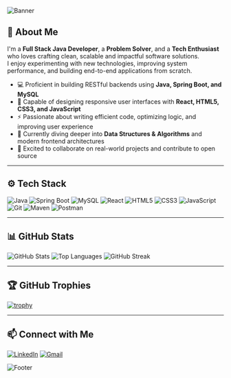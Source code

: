 <!-- Banner Section -->
![Banner](https://capsule-render.vercel.app/api?type=waving&height=300&color=gradient&text=Hi%20I%20am%20Ronit&textBg=false&fontColor=blue&fontSize=38&animation=fadeIn)

## 👋 About Me
I'm a **Full Stack Java Developer**, a **Problem Solver**, and a **Tech Enthusiast** who loves crafting clean, scalable and impactful software solutions.  
I enjoy experimenting with new technologies, improving system performance, and building end-to-end applications from scratch.

- 💻 Proficient in building RESTful backends using **Java, Spring Boot, and MySQL**
- 🎨 Capable of designing responsive user interfaces with **React, HTML5, CSS3, and JavaScript**
- ⚡ Passionate about writing efficient code, optimizing logic, and improving user experience
- 🌱 Currently diving deeper into **Data Structures & Algorithms** and modern frontend architectures
- 🚀 Excited to collaborate on real-world projects and contribute to open source

---

## ⚙️ Tech Stack
![Java](https://img.shields.io/badge/Java-%23ED8B00.svg?logo=java&logoColor=white)
![Spring Boot](https://img.shields.io/badge/Spring%20Boot-%236DB33F.svg?logo=springboot&logoColor=white)
![MySQL](https://img.shields.io/badge/MySQL-%2300f.svg?logo=mysql&logoColor=white)
![React](https://img.shields.io/badge/React-%2361DAFB.svg?logo=react&logoColor=black)
![HTML5](https://img.shields.io/badge/HTML5-%23E34F26.svg?logo=html5&logoColor=white)
![CSS3](https://img.shields.io/badge/CSS3-%231572B6.svg?logo=css3&logoColor=white)
![JavaScript](https://img.shields.io/badge/JavaScript-%23323330.svg?logo=javascript&logoColor=%23F7DF1E)
![Git](https://img.shields.io/badge/Git-%23F05033.svg?logo=git&logoColor=white)
![Maven](https://img.shields.io/badge/Maven-C71A36?logo=apachemaven&logoColor=white)
![Postman](https://img.shields.io/badge/Postman-FF6C37?logo=postman&logoColor=white)

---

## 📊 GitHub Stats
![GitHub Stats](https://github-readme-stats.vercel.app/api?username=prorb23&show_icons=true&theme=radical)
![Top Languages](https://github-readme-stats.vercel.app/api/top-langs/?username=prorb23&layout=compact&theme=radical)
![GitHub Streak](https://github-readme-streak-stats.herokuapp.com/?user=prorb23&theme=radical)

---

## 🏆 GitHub Trophies
[![trophy](https://github-profile-trophy.vercel.app/?username=prorb23&theme=darkhub&row=1&column=6)](https://github.com/ryo-ma/github-profile-trophy)

---

## 📫 Connect with Me
[![LinkedIn](https://img.shields.io/badge/LinkedIn-0A66C2.svg?logo=linkedin&logoColor=white)](https://linkedin.com/in/YOUR-LINKEDIN)
[![Gmail](https://img.shields.io/badge/Gmail-D14836.svg?logo=gmail&logoColor=white)](mailto:YOUR-EMAIL@gmail.com)

<!-- Footer -->
![Footer](https://capsule-render.vercel.app/api?type=wave&color=0:1fddff,100:ff4b1f&height=120&section=footer)
